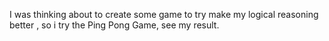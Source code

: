 I was thinking about to create some game to try make my logical reasoning better , so i try the Ping Pong Game, see my result.
